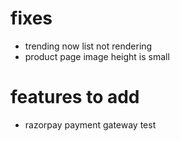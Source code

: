 # fixes

-   trending now list not rendering
-   product page image height is small

# features to add

-   razorpay payment gateway test
